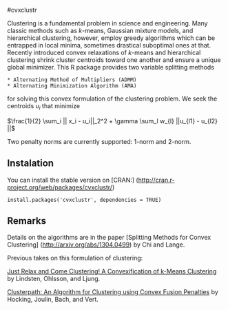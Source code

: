 #cvxclustr

Clustering is a fundamental problem in science and engineering. Many classic methods such as $k$-means, Gaussian mixture models, and hierarchical clustering, however, employ greedy algorithms which can be
entrapped in local minima, sometimes drastical suboptimal ones at that. Recently introduced convex relaxations
of $k$-means and hierarchical clustering shrink cluster centroids toward one another and ensure a unique global minimizer. 
This R package provides two variable splitting methods

	* Alternating Method of Multipliers (ADMM)
	* Alternating Minimization Algorithm (AMA)

for solving this convex formulation of the clustering problem. We seek the centroids $u_i$
that minimize

$\frac{1}{2} \sum_i || x_i - u_i||_2^2 + \gamma \sum_l w_{l} ||u_{l1} - u_{l2} ||$

Two penalty norms are currently supported: 1-norm and 2-norm.

## Instalation

You can install the stable version on [CRAN:] (http://cran.r-project.org/web/packages/cvxclustr/)

	install.packages('cvxclustr', dependencies = TRUE)

## Remarks

Details on the algorithms are in the paper [Splitting Methods for Convex Clustering] (http://arxiv.org/abs/1304.0499) by Chi and Lange.

Previous takes on this formulation of clustering:

[Just Relax and Come Clustering! A Convexification of k-Means Clustering](http://www.control.isy.liu.se/research/reports/2011/2992.pdf)
by Lindsten, Ohlsson, and Ljung.

[Clusterpath: An Algorithm for Clustering using Convex Fusion Penalties](http://www.icml-2011.org/papers/419_icmlpaper.pdf)
	by Hocking, Joulin, Bach, and Vert.
